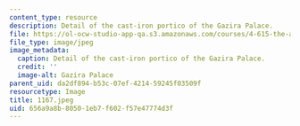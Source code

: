```yaml
---
content_type: resource
description: Detail of the cast-iron portico of the Gazira Palace.
file: https://ol-ocw-studio-app-qa.s3.amazonaws.com/courses/4-615-the-architecture-of-cairo-spring-2002/656a9a8b80501eb7f602f57e47774d3f_1167.jpeg
file_type: image/jpeg
image_metadata:
  caption: Detail of the cast-iron portico of the Gazira Palace.
  credit: ''
  image-alt: Gazira Palace
parent_uid: da2df894-b53c-07ef-4214-59245f03509f
resourcetype: Image
title: 1167.jpeg
uid: 656a9a8b-8050-1eb7-f602-f57e47774d3f
---
```

